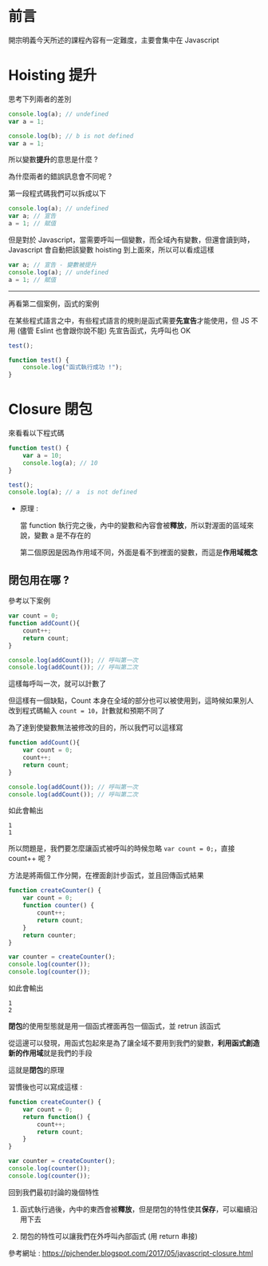 # 前言

開宗明義今天所述的課程內容有一定難度，主要會集中在 Javascript

# Hoisting 提升

思考下列兩者的差別

```javascript
console.log(a); // undefined
var a = 1;
```

```javascript
console.log(b); // b is not defined
var a = 1;
```

所以變數**提升**的意思是什麼 ?

為什麼兩者的錯誤訊息會不同呢 ?

第一段程式碼我們可以拆成以下

```javascript
console.log(a); // undefined
var a; // 宣告
a = 1; // 賦值
```

但是對於 Javascript，當需要呼叫一個變數，而全域內有變數，但還會讀到時，Javascript 會自動把該變數 hoisting 到上面來，所以可以看成這樣

```javascript
var a; // 宣告 - 變數被提升
console.log(a); // undefined
a = 1; // 賦值
```

-----

再看第二個案例，函式的案例

在某些程式語言之中，有些程式語言的規則是函式需要**先宣告**才能使用，但 JS 不用 (儘管 Eslint 也會跟你說不能) 先宣告函式，先呼叫也 OK

```javascript
test();

function test() {
    console.log("函式執行成功 !"); 
}
```

# Closure 閉包

來看看以下程式碼

```javascript
function test() {
    var a = 10;
    console.log(a); // 10
}

test();
console.log(a); // a  is not defined
```

- 原理 : 

    當 function 執行完之後，內中的變數和內容會被**釋放**，所以對渥面的區域來說，變數 a 是不存在的

    第二個原因是因為作用域不同，外面是看不到裡面的變數，而這是**作用域概念**

## 閉包用在哪 ?

參考以下案例

```javascript
var count = 0;
function addCount(){
    count++;
    return count;
}

console.log(addCount()); // 呼叫第一次
console.log(addCount()); // 呼叫第二次
```

這樣每呼叫一次，就可以計數了

但這樣有一個缺點，Count 本身在全域的部分也可以被使用到，這時候如果別人改到程式碼輸入 `count = 10`，計數就和預期不同了

為了達到使變數無法被修改的目的，所以我們可以這樣寫

```javascript
function addCount(){
    var count = 0;
    count++;
    return count;
}

console.log(addCount()); // 呼叫第一次
console.log(addCount()); // 呼叫第二次
```
如此會輸出

```
1
1
```

所以問題是，我們要怎麼讓函式被呼叫的時候忽略 `var count = 0;`，直接 count++ 呢 ?

方法是將兩個工作分開，在裡面創計步函式，並且回傳函式結果

```javascript
function createCounter() {
    var count = 0;
    function counter() {
        count++;
        return count;
    }
    return counter;
}

var counter = createCounter();
console.log(counter());
console.log(counter());
```
如此會輸出

```
1
2
```
**閉包**的使用型態就是用一個函式裡面再包一個函式，並 retrun 該函式

從這邊可以發現，用函式包起來是為了讓全域不要用到我們的變數，**利用函式創造新的作用域**就是我們的手段

這就是**閉包**的原理

習慣後也可以寫成這樣 :

```javascript
function createCounter() {
    var count = 0;
    return function() {
        count++;
        return count;
    }
}

var counter = createCounter();
console.log(counter());
console.log(counter());
```

回到我們最初討論的幾個特性

1. 函式執行過後，內中的東西會被**釋放**，但是閉包的特性使其**保存**，可以繼續沿用下去

2. 閉包的特性可以讓我們在外呼叫內部函式 (用 return 串接)

參考網址 : https://pjchender.blogspot.com/2017/05/javascript-closure.html
